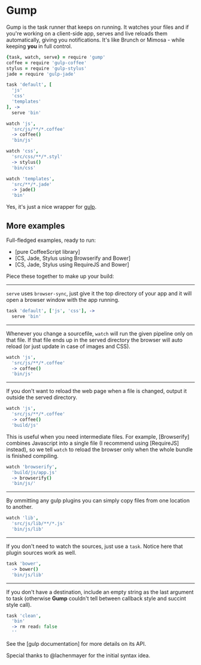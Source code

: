 # Gump

Gump is the task runner that keeps on running. It watches your files and if you're working on a client-side app, serves and live reloads them automatically, giving you notifications. It's like Brunch or Mimosa - while keeping **you** in full control.

```coffee
{task, watch, serve} = require 'gump'
coffee = require 'gulp-coffee'
stylus = require 'gulp-stylus'
jade = require 'gulp-jade'

task 'default', [
  'js'
  'css'
  'templates'
], ->
  serve 'bin'

watch 'js',
  'src/js/**/*.coffee'
  -> coffee()
  'bin/js'

watch 'css',
  'src/css/**/*.styl'
  -> stylus()
  'bin/css'

watch 'templates',
  'src/**/*.jade'
  -> jade()
  'bin'
```

Yes, it's just a nice wrapper for [gulp](http://gulpjs.com/).

## More examples

Full-fledged examples, ready to run:

- [pure CoffeeScript library]
- [CS, Jade, Stylus using Browserify and Bower]
- [CS, Jade, Stylus using RequireJS and Bower]

Piece these together to make up your build:

---

`serve` uses `browser-sync`, just give it the top directory of your app and it will open a browser window with the app running.

```coffee
task 'default', ['js', 'css'], ->
  serve 'bin'
```

---

Whenever you change a sourcefile, `watch` will run the given pipeline only on that file. If that file ends up in the served directory the browser will auto reload (or just update in case of images and CSS).
```coffee
watch 'js',
  'src/js/**/*.coffee'
  -> coffee()
  'bin/js'
```

---

If you don't want to reload the web page when a file is changed, output it outside the served directory.

```coffee
watch 'js',
  'src/js/**/*.coffee'
  -> coffee()
  'build/js'
```

This is useful when you need intermediate files. For example, [Browserify] combines Javascript into a single file (I recommend using [RequireJS] instead), so we tell `watch` to reload the browser only when the whole bundle is finished compiling.

```coffee
watch 'browserify',
  'build/js/app.js'
  -> browserify()
  'bin/js/'
```

---

By ommitting any gulp plugins you can simply copy files from one location to another.

```coffee
watch 'lib',
  'src/js/lib/**/*.js'
  'bin/js/lib'
```

---

If you don't need to watch the sources, just use a `task`. Notice here that plugin sources work as well.

```coffee
task 'bower',
  -> bower()
  'bin/js/lib'
```

---

If you don't have a destination, include an empty string as the last argument to task (otherwise **Gump** couldn't tell between callback style and succint style call).

```coffee
task 'clean',
  'bin'
  -> rm read: false
  ''
```

See the [gulp documentation] for more details on its API.

Special thanks to @lachenmayer for the initial syntax idea.
